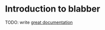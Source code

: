 # Introduction to blabber

TODO: write [great documentation](http://jacobian.org/writing/what-to-write/)

